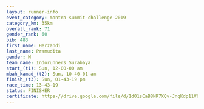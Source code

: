 ```yaml
---
layout: runner-info 
event_category: mantra-summit-challenge-2019 
category_km: 35km 
overall_rank: 71
gender_rank: 60
bib: 483
first_name: Herzandi
last_name: Pramudita
gender: M
team_name: Indorunners Surabaya
start_(t1): Sun, 12-00-00 am
mbah_kamad_(t2): Sun, 10-40-01 am
finish_(t3): Sun, 01-43-19 pm
race_time: 13-43-19
status: FINISHER
certificate: https-//drive.google.com/file/d/1d01sCaB8NR7XQv-JnqKdp11V6C0c97UQ/view?usp=sharing
---
```

